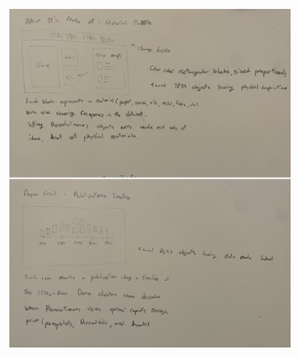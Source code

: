 ![](https://github.com/hoonkim0123/major-studio-1/blob/main/sketches/Saehun_WhatIt'sMadeOf.jpg)
![](https://github.com/hoonkim0123/major-studio-1/blob/main/sketches/Saehun_PaperTrail.jpg)
